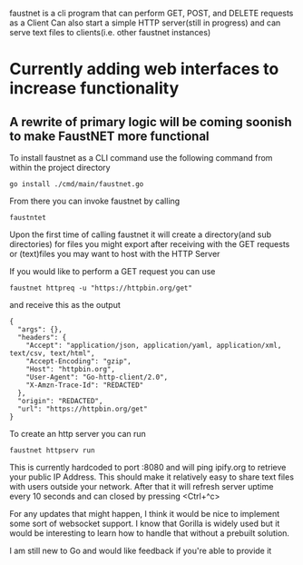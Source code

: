 faustnet is a cli program that can perform GET, POST, and DELETE requests as a Client
Can also start a simple HTTP server(still in progress) and can serve text files to clients(i.e. other faustnet instances)

# Currently adding web interfaces to increase functionality
## A rewrite of primary logic will be coming soonish to make FaustNET more functional

To install faustnet as a CLI command use the following command from within the project directory
```
go install ./cmd/main/faustnet.go
```

From there you can invoke faustnet by calling 
```
faustntet
```

Upon the first time of calling faustnet it will create a directory(and sub directories) for files you might export after receiving with the GET requests or (text)files you may want to host with the HTTP Server

If you would like to perform a GET request you can use 
```
faustnet httpreq -u "https://httpbin.org/get"
```
and receive this as the output
```
{
  "args": {},
  "headers": {
    "Accept": "application/json, application/yaml, application/xml, text/csv, text/html",
    "Accept-Encoding": "gzip",
    "Host": "httpbin.org",
    "User-Agent": "Go-http-client/2.0",
    "X-Amzn-Trace-Id": "REDACTED"
  },
  "origin": "REDACTED",
  "url": "https://httpbin.org/get"
}
```

To create an http server you can run

```
faustnet httpserv run
```

This is currently hardcoded to port :8080 and will ping ipify.org to retrieve your public IP Address. This should make it relatively easy to share text files with users outside your network.
After that it will refresh server uptime every 10 seconds and can closed by pressing <Ctrl+^c>

For any updates that might happen, I think it would be nice to implement some sort of websocket support. I know that Gorilla is widely used but it would be interesting to learn how to handle that without a prebuilt solution.

I am still new to Go and would like feedback if you're able to provide it
